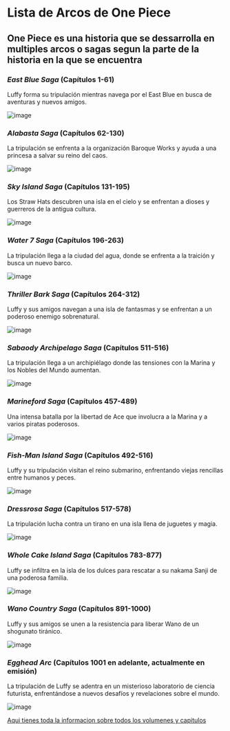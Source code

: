 # **Lista de Arcos de One Piece** 

## **One Piece es una historia que se dessarrolla en multiples arcos o sagas segun la parte de la historia en la que se encuentra**

### ***East Blue Saga*** (Capítulos 1-61)
Luffy forma su tripulación mientras navega 
por el East Blue en busca de aventuras y nuevos amigos. 

![image](https://github.com/user-attachments/assets/e1ab2d83-26fe-4d9d-8f92-8198fde78386)


### ***Alabasta Saga*** (Capítulos 62-130)
La tripulación se enfrenta a la organización Baroque Works 
y ayuda a una princesa a salvar su reino del caos.   

![image](https://github.com/user-attachments/assets/961780f3-d3d7-47c9-9adc-8e06d2889c9e)


### ***Sky Island Saga*** (Capítulos 131-195)
Los Straw Hats descubren una isla en el cielo 
y se enfrentan a dioses y guerreros de la antigua cultura.   

![image](https://github.com/user-attachments/assets/738e3fc1-da97-4fa3-a687-b101421a27ea)


### ***Water 7 Saga*** (Capítulos 196-263)
La tripulación llega a la ciudad del agua, 
donde se enfrenta a la traición y busca un nuevo barco.   

![image](https://github.com/user-attachments/assets/0ae11492-8f2a-4f79-88cb-5e99e2ebc84c)


### ***Thriller Bark Saga*** (Capítulos 264-312)
Luffy y sus amigos navegan a una isla de fantasmas 
y se enfrentan a un poderoso enemigo sobrenatural.   

![image](https://github.com/user-attachments/assets/d6b8b612-b049-4084-b98e-9dc64d28ef26)


### ***Sabaody Archipelago Saga*** (Capítulos 511-516)
La tripulación llega a un archipiélago donde las tensiones 
con la Marina y los Nobles del Mundo aumentan.   

![image](https://github.com/user-attachments/assets/838d2bfe-6d89-4015-8e85-a7f555c05ecb)


### ***Marineford Saga*** (Capítulos 457-489)
Una intensa batalla por la libertad de Ace que involucra a la Marina 
y a varios piratas poderosos.   

![image](https://github.com/user-attachments/assets/c2ec27d1-5d24-43d0-a9ad-a1c380cf25d0)


### ***Fish-Man Island Saga*** (Capítulos 492-516)
Luffy y su tripulación visitan el reino submarino, 
enfrentando viejas rencillas entre humanos y peces.   

![image](https://github.com/user-attachments/assets/88e5a395-b061-4009-9e03-6a3530f3fedf)


### ***Dressrosa Saga*** (Capítulos 517-578)
La tripulación lucha contra un tirano en 
una isla llena de juguetes y magia.   

![image](https://github.com/user-attachments/assets/6623fe12-2776-4201-ab00-ca227b26a46a)


### ***Whole Cake Island Saga*** (Capítulos 783-877)
Luffy se infiltra en la isla de los dulces para 
rescatar a su nakama Sanji de una poderosa familia.   

![image](https://github.com/user-attachments/assets/10270c00-f882-43ef-8046-7cfc8738f4f9)


### ***Wano Country Saga*** (Capítulos 891-1000)
Luffy y sus amigos se unen a la resistencia 
para liberar Wano de un shogunato tiránico.  

![image](https://github.com/user-attachments/assets/3a1e01ed-fd6e-4a7d-9486-b24a0b1df146)


### ***Egghead Arc*** (Capítulos 1001 en adelante, actualmente en emisión)
La tripulación de Luffy se adentra en un misterioso laboratorio de ciencia futurista, 
enfrentándose a nuevos desafíos y revelaciones sobre el mundo. 

![image](https://github.com/user-attachments/assets/6fa203a5-27fd-40a1-b041-48d51951c71b)

[Aqui tienes toda la informacion sobre todos los volumenes y capitulos](https://onepiece.fandom.com/es/wiki/Vol%C3%BAmenes_y_cap%C3%ADtulos)


